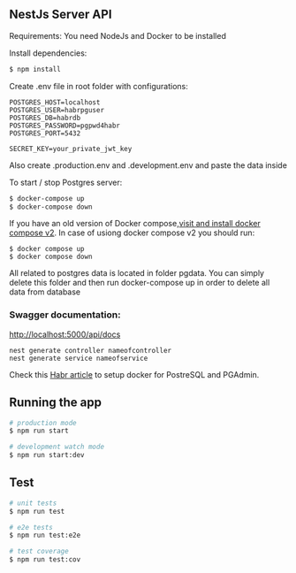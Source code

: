 ## NestJs Server API 
Requirements: 
You need NodeJs and Docker to be installed 

Install dependencies: 
```bash 
$ npm install 
```
Create .env file in root folder with configurations: 
```bashPORT=5000
POSTGRES_HOST=localhost 
POSTGRES_USER=habrpguser
POSTGRES_DB=habrdb
POSTGRES_PASSWORD=pgpwd4habr
POSTGRES_PORT=5432

SECRET_KEY=your_private_jwt_key
```
Also create .production.env and .development.env and paste the data inside

To start / stop Postgres server: 
```bash 
$ docker-compose up
$ docker-compose down 
```
 <p>If you have an old version of Docker compose,<a href="https://docs.docker.com/compose/cli-command/#install-on-linux" target="_blank">visit and install docker compose v2</a>. In case of usiong docker compose v2 you should run:</p>
 
``` 
$ docker compose up
$ docker compose down
 ```
All related to postgres data is located in folder pgdata. 
You can simply delete this folder and then run docker-compose up in order to delete all data from database

### Swagger documentation:
  <p><a href="http://localhost:5000/api/docs" target="_blank">http://localhost:5000/api/docs</a> </p>

```nest generate module nameofmodule
nest generate controller nameofcontroller
nest generate service nameofservice
```

  <p align="">Check this <a href="https://habr.com/ru/post/578744/" target="_blank">Habr article</a> to setup docker for PostreSQL and PGAdmin.</p>


## Running the app

```bash
# production mode
$ npm run start

# development watch mode
$ npm run start:dev
```

## Test

```bash
# unit tests
$ npm run test

# e2e tests
$ npm run test:e2e

# test coverage
$ npm run test:cov
```

